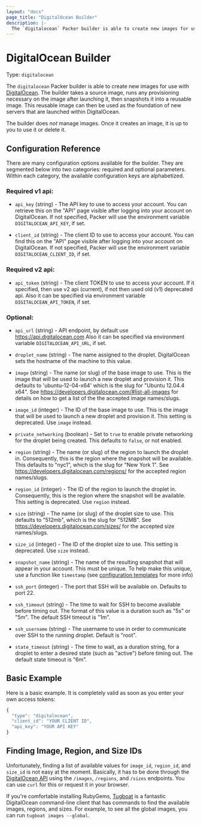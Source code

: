 ```yaml
---
layout: "docs"
page_title: "DigitalOcean Builder"
description: |-
  The `digitalocean` Packer builder is able to create new images for use with DigitalOcean. The builder takes a source image, runs any provisioning necessary on the image after launching it, then snapshots it into a reusable image. This reusable image can then be used as the foundation of new servers that are launched within DigitalOcean.
---
```


# DigitalOcean Builder

Type: `digitalocean`

The `digitalocean` Packer builder is able to create new images for use with
[DigitalOcean](http://www.digitalocean.com). The builder takes a source
image, runs any provisioning necessary on the image after launching it,
then snapshots it into a reusable image. This reusable image can then be
used as the foundation of new servers that are launched within DigitalOcean.

The builder does _not_ manage images. Once it creates an image, it is up to
you to use it or delete it.

## Configuration Reference

There are many configuration options available for the builder. They are
segmented below into two categories: required and optional parameters. Within
each category, the available configuration keys are alphabetized.

### Required v1 api:

* `api_key` (string) - The API key to use to access your account. You can
  retrieve this on the "API" page visible after logging into your account
  on DigitalOcean.
  If not specified, Packer will use the environment variable
  `DIGITALOCEAN_API_KEY`, if set.

* `client_id` (string) - The client ID to use to access your account. You can
  find this on the "API" page visible after logging into your account on
  DigitalOcean.
  If not specified, Packer will use the environment variable
  `DIGITALOCEAN_CLIENT_ID`, if set.

### Required v2 api:

* `api_token` (string) - The client TOKEN to use to access your account. If it
  specified, then use v2 api (current), if not then used old (v1) deprecated api.
  Also it can be specified via environment variable `DIGITALOCEAN_API_TOKEN`, if set.

### Optional:

* `api_url` (string) - API endpoint, by default use https://api.digitalocean.com
  Also it can be specified via environment variable `DIGITALOCEAN_API_URL`, if set.

* `droplet_name` (string) - The name assigned to the droplet. DigitalOcean
  sets the hostname of the machine to this value.

* `image` (string) - The name (or slug) of the base image to use. This is the
  image that will be used to launch a new droplet and provision it. This
  defaults to 'ubuntu-12-04-x64' which is the slug for "Ubuntu 12.04.4 x64".
  See https://developers.digitalocean.com/#list-all-images for details on how to get a list of the the accepted image names/slugs.

* `image_id` (integer) - The ID of the base image to use. This is the image that
  will be used to launch a new droplet and provision it.
  This setting is deprecated. Use `image` instead.

* `private_networking` (boolean) - Set to `true` to enable private networking
  for the droplet being created. This defaults to `false`, or not enabled.

* `region` (string) - The name (or slug) of the region to launch the droplet in.
  Consequently, this is the region where the snapshot will be available.
  This defaults to "nyc1", which is the slug for "New York 1".
  See https://developers.digitalocean.com/regions/ for the accepted region names/slugs.

* `region_id` (integer) - The ID of the region to launch the droplet in. Consequently,
  this is the region where the snapshot will be available.
  This setting is deprecated. Use `region` instead.

* `size` (string) - The name (or slug) of the droplet size to use.
  This defaults to "512mb", which is the slug for "512MB".
  See https://developers.digitalocean.com/sizes/ for the accepted size names/slugs.

* `size_id` (integer) - The ID of the droplet size to use.
  This setting is deprecated. Use `size` instead.

* `snapshot_name` (string) - The name of the resulting snapshot that will
  appear in your account. This must be unique.
  To help make this unique, use a function like `timestamp` (see
  [configuration templates](/docs/templates/configuration-templates.html) for more info)

* `ssh_port` (integer) - The port that SSH will be available on. Defaults to port
  22.

* `ssh_timeout` (string) - The time to wait for SSH to become available
  before timing out. The format of this value is a duration such as "5s"
  or "5m". The default SSH timeout is "1m".

* `ssh_username` (string) - The username to use in order to communicate
  over SSH to the running droplet. Default is "root".

* `state_timeout` (string) - The time to wait, as a duration string,
  for a droplet to enter a desired state (such as "active") before
  timing out. The default state timeout is "6m".

## Basic Example

Here is a basic example. It is completely valid as soon as you enter your
own access tokens:

```javascript
{
  "type": "digitalocean",
  "client_id": "YOUR CLIENT ID",
  "api_key": "YOUR API KEY"
}
```

## Finding Image, Region, and Size IDs

Unfortunately, finding a list of available values for `image_id`, `region_id`,
and `size_id` is not easy at the moment. Basically, it has to be done through
the [DigitalOcean API](https://www.digitalocean.com/api_access) using the
`/images`, `/regions`, and `/sizes` endpoints. You can use `curl` for this
or request it in your browser.

If you're comfortable installing RubyGems, [Tugboat](https://github.com/pearkes/tugboat)
is a fantastic DigitalOcean command-line client that has commands to
find the available images, regions, and sizes. For example, to see all the
global images, you can run `tugboat images --global`.
